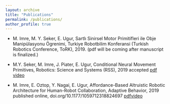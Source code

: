 ```yaml
---
layout: archive
title: "Publications"
permalink: /publications/
author_profile: true
---
```


*  M. Imre, M. Y. Seker, E. Ugur, Sartlı Sinirsel Motor Primitifleri ile Obje Manipülasyonu Ögrenimi, Turkiye Robotbilim Konferansi (Turkish Robotics Conference, ToRK), 2019. (pdf will be coming after manuscript is finalized.)

*  M.Y. Seker, M. Imre, J. Piater, E. Ugur, Conditional Neural Movement Primitives, Robotics: Science and Systems (RSS), 2019 accepted [pdf](http://mertimre.github.io/files/RSS2019.pdf) [video](https://youtu.be/cPKOIaf0mUc)

*  M. Imre, E. Oztop, Y. Nagai, E. Ugur, Affordance-Based Altruistic Robotic Architecture for Human-Robot Collaboration, Adaptive Behavior, 2019 published online, doi.org/10.1177/1059712318824697 [pdf](http://mertimre.github.io/files/AB2019.pdf)[video](https://youtu.be/eEX4cl4YEQI)
